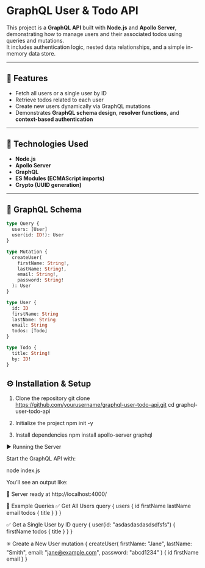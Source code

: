 # GraphQL User & Todo API

This project is a **GraphQL API** built with **Node.js** and **Apollo Server**, demonstrating how to manage users and their associated todos using queries and mutations.  
It includes authentication logic, nested data relationships, and a simple in-memory data store.

---

## 🚀 Features

- Fetch all users or a single user by ID  
- Retrieve todos related to each user  
- Create new users dynamically via GraphQL mutations  
- Demonstrates **GraphQL schema design**, **resolver functions**, and **context-based authentication**

---

## 🧠 Technologies Used

- **Node.js**
- **Apollo Server**
- **GraphQL**
- **ES Modules (ECMAScript imports)**
- **Crypto (UUID generation)**

---

## 📜 GraphQL Schema

```graphql
type Query {
  users: [User]
  user(id: ID!): User
}

type Mutation {
  createUser(
    firstName: String!, 
    lastName: String!, 
    email: String!, 
    password: String!
  ): User
}

type User {
  id: ID
  firstName: String
  lastName: String
  email: String
  todos: [Todo]
}

type Todo {
  title: String!
  by: ID!
}
```

## ⚙️ Installation & Setup

1. Clone the repository
git clone https://github.com/yourusername/graphql-user-todo-api.git
cd graphql-user-todo-api

2. Initialize the project
npm init -y

3. Install dependencies
npm install apollo-server graphql

▶️ Running the Server

Start the GraphQL API with:

node index.js

You’ll see an output like:

🚀 Server ready at http://localhost:4000/

🧩 Example Queries
✅ Get All Users
query {
  users {
    id
    firstName
    lastName
    email
    todos {
      title
    }
  }
}

✅ Get a Single User by ID
query {
  user(id: "asdasdasdasdsdfsfs") {
    firstName
    todos {
      title
    }
  }
}

✳️ Create a New User
mutation {
  createUser(
    firstName: "Jane",
    lastName: "Smith",
    email: "jane@example.com",
    password: "abcd1234"
  ) {
    id
    firstName
    email
  }
}
